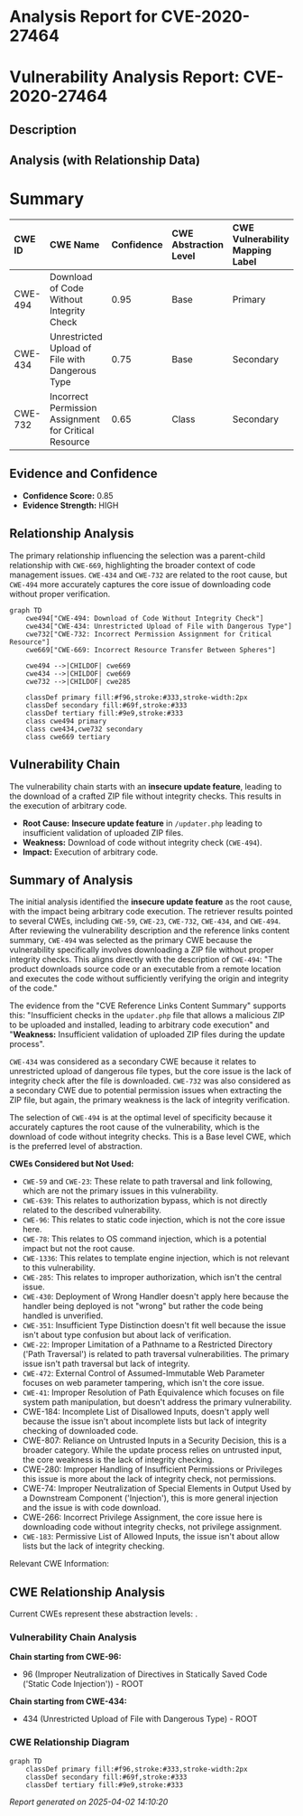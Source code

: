 # Analysis Report for CVE-2020-27464

# Vulnerability Analysis Report: CVE-2020-27464

## Description



## Analysis (with Relationship Data)

# Summary
| CWE ID  | CWE Name                                                                  | Confidence | CWE Abstraction Level | CWE Vulnerability Mapping Label | CWE-Vulnerability Mapping Notes |
| :-------- | :------------------------------------------------------------------------ | :--------- | :-------------------- | :------------------------------ | :------------------------------ |
| CWE-494   | Download of Code Without Integrity Check                                   | 0.95       | Base                  | Primary                         | Allowed                       |
| CWE-434   | Unrestricted Upload of File with Dangerous Type                           | 0.75       | Base                  | Secondary                       | Allowed                       |
| CWE-732   | Incorrect Permission Assignment for Critical Resource                    | 0.65       | Class                 | Secondary                       | Allowed-with-Review           |

## Evidence and Confidence

*   **Confidence Score:** 0.85
*   **Evidence Strength:** HIGH

## Relationship Analysis
The primary relationship influencing the selection was a parent-child relationship with `CWE-669`, highlighting the broader context of code management issues. `CWE-434` and `CWE-732` are related to the root cause, but `CWE-494` more accurately captures the core issue of downloading code without proper verification.

```mermaid
graph TD
    cwe494["CWE-494: Download of Code Without Integrity Check"]
    cwe434["CWE-434: Unrestricted Upload of File with Dangerous Type"]
    cwe732["CWE-732: Incorrect Permission Assignment for Critical Resource"]
    cwe669["CWE-669: Incorrect Resource Transfer Between Spheres"]
    
    cwe494 -->|CHILDOF| cwe669
    cwe434 -->|CHILDOF| cwe669
    cwe732 -->|CHILDOF| cwe285
    
    classDef primary fill:#f96,stroke:#333,stroke-width:2px
    classDef secondary fill:#69f,stroke:#333
    classDef tertiary fill:#9e9,stroke:#333
    class cwe494 primary
    class cwe434,cwe732 secondary
    class cwe669 tertiary
```

## Vulnerability Chain
The vulnerability chain starts with an **insecure update feature**, leading to the download of a crafted ZIP file without integrity checks. This results in the execution of arbitrary code.

*   **Root Cause:** **Insecure update feature** in `/updater.php` leading to insufficient validation of uploaded ZIP files.
*   **Weakness:** Download of code without integrity check (`CWE-494`).
*   **Impact:** Execution of arbitrary code.

## Summary of Analysis
The initial analysis identified the **insecure update feature** as the root cause, with the impact being arbitrary code execution. The retriever results pointed to several CWEs, including `CWE-59`, `CWE-23`, `CWE-732`, `CWE-434`, and `CWE-494`. After reviewing the vulnerability description and the reference links content summary, `CWE-494` was selected as the primary CWE because the vulnerability specifically involves downloading a ZIP file without proper integrity checks. This aligns directly with the description of `CWE-494`: "The product downloads source code or an executable from a remote location and executes the code without sufficiently verifying the origin and integrity of the code."

The evidence from the "CVE Reference Links Content Summary" supports this: "Insufficient checks in the `updater.php` file that allows a malicious ZIP to be uploaded and installed, leading to arbitrary code execution" and "**Weakness:** Insufficient validation of uploaded ZIP files during the update process".

`CWE-434` was considered as a secondary CWE because it relates to unrestricted upload of dangerous file types, but the core issue is the lack of integrity check after the file is downloaded. `CWE-732` was also considered as a secondary CWE due to potential permission issues when extracting the ZIP file, but again, the primary weakness is the lack of integrity verification.

The selection of `CWE-494` is at the optimal level of specificity because it accurately captures the root cause of the vulnerability, which is the download of code without integrity checks. This is a Base level CWE, which is the preferred level of abstraction.

**CWEs Considered but Not Used:**

*   `CWE-59` and `CWE-23`: These relate to path traversal and link following, which are not the primary issues in this vulnerability.
*   `CWE-639`: This relates to authorization bypass, which is not directly related to the described vulnerability.
*   `CWE-96`: This relates to static code injection, which is not the core issue here.
*   `CWE-78`: This relates to OS command injection, which is a potential impact but not the root cause.
*   `CWE-1336`: This relates to template engine injection, which is not relevant to this vulnerability.
*   `CWE-285`: This relates to improper authorization, which isn't the central issue.
*   `CWE-430`: Deployment of Wrong Handler doesn't apply here because the handler being deployed is not "wrong" but rather the code being handled is unverified.
*   `CWE-351`: Insufficient Type Distinction doesn't fit well because the issue isn't about type confusion but about lack of verification.
*   `CWE-22`: Improper Limitation of a Pathname to a Restricted Directory ('Path Traversal') is related to path traversal vulnerabilities. The primary issue isn't path traversal but lack of integrity.
*   `CWE-472`: External Control of Assumed-Immutable Web Parameter focuses on web parameter tampering, which isn't the core issue.
*   `CWE-41`: Improper Resolution of Path Equivalence which focuses on file system path manipulation, but doesn't address the primary vulnerability.
*    CWE-184: Incomplete List of Disallowed Inputs, doesn't apply well because the issue isn't about incomplete lists but lack of integrity checking of downloaded code.
*    CWE-807: Reliance on Untrusted Inputs in a Security Decision, this is a broader category. While the update process relies on untrusted input, the core weakness is the lack of integrity checking.
*    CWE-280: Improper Handling of Insufficient Permissions or Privileges this issue is more about the lack of integrity check, not permissions.
*    CWE-74: Improper Neutralization of Special Elements in Output Used by a Downstream Component ('Injection'), this is more general injection and the issue is with code download.
*    CWE-266: Incorrect Privilege Assignment, the core issue here is downloading code without integrity checks, not privilege assignment.
*   `CWE-183`: Permissive List of Allowed Inputs, the issue isn't about allow lists but the lack of integrity checking.

Relevant CWE Information:


## CWE Relationship Analysis

Current CWEs represent these abstraction levels: .


### Vulnerability Chain Analysis

**Chain starting from CWE-96:**
- 96 (Improper Neutralization of Directives in Statically Saved Code ('Static Code Injection')) - ROOT


**Chain starting from CWE-434:**
- 434 (Unrestricted Upload of File with Dangerous Type) - ROOT



### CWE Relationship Diagram

```mermaid
graph TD
    classDef primary fill:#f96,stroke:#333,stroke-width:2px
    classDef secondary fill:#69f,stroke:#333
    classDef tertiary fill:#9e9,stroke:#333
```



*Report generated on 2025-04-02 14:10:20*
